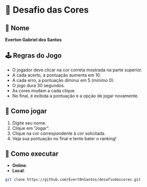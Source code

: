 # 🎨 Desafio das Cores

## 👤 Nome
**Everton Gabriel dos Santos**

## 🕹️ Regras do Jogo
- O jogador deve clicar na cor correta mostrada na parte superior.
- A cada acerto, a pontuação aumenta em 10.
- A cada erro, a pontuação diminui em 5 (mínimo 0).
- O jogo dura 30 segundos.
- As cores mudam a cada clique.
- No final, é exibida a pontuação e a opção de jogar novamente.

## 🎯 Como jogar
1. Digite seu nome.
2. Clique em “Jogar”.
3. Clique na cor correspondente à cor solicitada.
4. Veja sua pontuação no final e tente bater o ranking!

## 🚀 Como executar
- **Online**:
- **Local**:
```bash
git clone https://github.com/Evert0nSantos/desafiodascores.git
